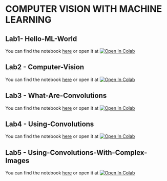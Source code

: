 # COMPUTER VISION WITH MACHINE LEARNING 

## Lab1- Hello-ML-World

You can find the notebook [here](https://gitlab.com/IsRaTiAl/computervision/-/blob/master/Lab1-%20Hello-ML-World.ipynb) or open it at 
[![Open In Colab](https://colab.research.google.com/assets/colab-badge.svg)](https://colab.research.google.com/drive/1HU6PF07tDy1KqOmKNdwpLP8N8nTfq5Nm?usp=sharing#forceEdit=true&sandboxMode=true)

## Lab2 - Computer-Vision

You can find the notebook [here](https://gitlab.com/IsRaTiAl/computervision/-/blob/master/Lab2%20-%20Computer-Vision.ipynb) or open it at 
[![Open In Colab](https://colab.research.google.com/assets/colab-badge.svg)](https://colab.research.google.com/drive/1_dmJqIQNlxLNsmw5qORqhZr7F9DdAGN-?usp=sharing#forceEdit=true&sandboxMode=true)

## Lab3 - What-Are-Convolutions

You can find the notebook [here](https://gitlab.com/IsRaTiAl/computervision/-/blob/master/Lab3%20-%20What-Are-Convolutions.ipynb) or open it at 
[![Open In Colab](https://colab.research.google.com/assets/colab-badge.svg)](https://colab.research.google.com/drive/1tKIIoR7SSV1ZpClBapINBNmFUllxWtO_?usp=sharing#forceEdit=true&sandboxMode=true)

## Lab4 - Using-Convolutions

You can find the notebook [here](https://gitlab.com/IsRaTiAl/computervision/-/blob/master/Lab4-Using-Convolutions.ipynb) or open it at 
[![Open In Colab](https://colab.research.google.com/assets/colab-badge.svg)](https://colab.research.google.com/drive/1_nqxS-dYh7GkLglLTN6hEkZ9vOJeTdd7?usp=sharing#forceEdit=true&sandboxMode=true)

## Lab5 - Using-Convolutions-With-Complex-Images

You can find the notebook [here](https://gitlab.com/IsRaTiAl/computervision/-/blob/master/Lab5%20-%20Using-Convolutions-With-Complex-Images.ipynb) or open it at 
[![Open In Colab](https://colab.research.google.com/assets/colab-badge.svg)](https://colab.research.google.com/drive/1aKx3mgxMzKZ2L0mWb1NsDc3oaMzx8Hy6?usp=sharing#forceEdit=true&sandboxMode=true)